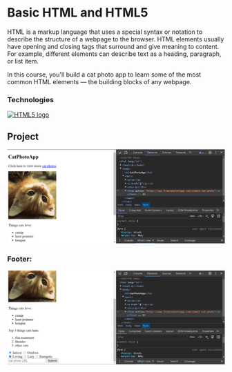 # Basic HTML and HTML5
HTML is a markup language that uses a special 
syntax or notation to describe the structure 
of a webpage to the browser. HTML elements 
usually have opening and closing tags that 
surround and give meaning to content. 
For example, different elements can 
describe text as a heading, paragraph, or list item.

In this course, you'll build a cat photo 
app to learn some of the most common 
HTML elements — the building blocks of any webpage.

### Technologies

<div>
  <a href="https://html.spec.whatwg.org/multipage/" target="_blank">
    <img src="https://upload.wikimedia.org/wikipedia/commons/6/61/HTML5_logo_and_wordmark.svg" alt="HTML5 logo" 
    width="100" height="100">
  </a>
</div>

## Project
<div>
  
  <div>
    <a href="https://github.com/AndriiKot/HTML__Basic__FreeCodeCamp">
      <img src='https://github.com/AndriiKot/HTML__Basic__FreeCodeCamp/blob/main/___title___/CatPhotoApp__img__.png'  alt="Cat Photo App">
    </a> 
  </div>

### Footer: 
    
  <div>
    <a href="https://github.com/AndriiKot/HTML__Basic__FreeCodeCamp">
      <img src='https://github.com/AndriiKot/HTML__Basic__FreeCodeCamp/blob/main/___title___/CatPhotoApp__img__footer_.png' alt="Cat Photo App">
    </a>
  </div>
  
</div>



